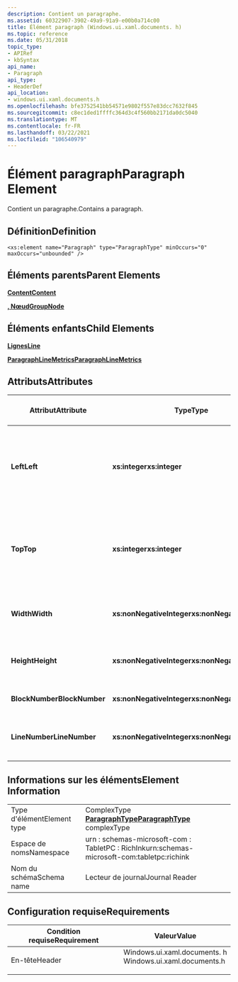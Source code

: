 ```yaml
---
description: Contient un paragraphe.
ms.assetid: 60322907-3902-49a9-91a9-e00b0a714c00
title: Élément paragraph (Windows.ui.xaml.documents. h)
ms.topic: reference
ms.date: 05/31/2018
topic_type:
- APIRef
- kbSyntax
api_name:
- Paragraph
api_type:
- HeaderDef
api_location:
- windows.ui.xaml.documents.h
ms.openlocfilehash: bfe3752541bb54571e9802f557e83dcc7632f845
ms.sourcegitcommit: c8ec1ded1ffffc364d3c4f560bb2171da0dc5040
ms.translationtype: MT
ms.contentlocale: fr-FR
ms.lasthandoff: 03/22/2021
ms.locfileid: "106540979"
---
```

# <a name="paragraph-element"></a><span data-ttu-id="66aa1-103">Élément paragraph</span><span class="sxs-lookup"><span data-stu-id="66aa1-103">Paragraph Element</span></span>

<span data-ttu-id="66aa1-104">Contient un paragraphe.</span><span class="sxs-lookup"><span data-stu-id="66aa1-104">Contains a paragraph.</span></span>

## <a name="definition"></a><span data-ttu-id="66aa1-105">Définition</span><span class="sxs-lookup"><span data-stu-id="66aa1-105">Definition</span></span>

``` syntax
<xs:element name="Paragraph" type="ParagraphType" minOccurs="0" maxOccurs="unbounded" />
```

## <a name="parent-elements"></a><span data-ttu-id="66aa1-106">Éléments parents</span><span class="sxs-lookup"><span data-stu-id="66aa1-106">Parent Elements</span></span>

[<span data-ttu-id="66aa1-107">**Content**</span><span class="sxs-lookup"><span data-stu-id="66aa1-107">**Content**</span></span>](content-element--journal-reader.md)

[<span data-ttu-id="66aa1-108">**, Nœud**</span><span class="sxs-lookup"><span data-stu-id="66aa1-108">**GroupNode**</span></span>](groupnode-element.md)

## <a name="child-elements"></a><span data-ttu-id="66aa1-109">Éléments enfants</span><span class="sxs-lookup"><span data-stu-id="66aa1-109">Child Elements</span></span>

[<span data-ttu-id="66aa1-110">**Lignes**</span><span class="sxs-lookup"><span data-stu-id="66aa1-110">**Line**</span></span>](line-element.md)

[<span data-ttu-id="66aa1-111">**ParagraphLineMetrics**</span><span class="sxs-lookup"><span data-stu-id="66aa1-111">**ParagraphLineMetrics**</span></span>](paragraphlinemetrics-element.md)

## <a name="attributes"></a><span data-ttu-id="66aa1-112">Attributs</span><span class="sxs-lookup"><span data-stu-id="66aa1-112">Attributes</span></span>



| <span data-ttu-id="66aa1-113">Attribut</span><span class="sxs-lookup"><span data-stu-id="66aa1-113">Attribute</span></span>       | <span data-ttu-id="66aa1-114">Type</span><span class="sxs-lookup"><span data-stu-id="66aa1-114">Type</span></span>                      | <span data-ttu-id="66aa1-115">Obligatoire</span><span class="sxs-lookup"><span data-stu-id="66aa1-115">Required</span></span> | <span data-ttu-id="66aa1-116">Description</span><span class="sxs-lookup"><span data-stu-id="66aa1-116">Description</span></span>                                                                             | <span data-ttu-id="66aa1-117">Valeurs possibles</span><span class="sxs-lookup"><span data-stu-id="66aa1-117">Possible Values</span></span>           |
|-----------------|---------------------------|----------|-----------------------------------------------------------------------------------------|---------------------------|
| <span data-ttu-id="66aa1-118">**Left**</span><span class="sxs-lookup"><span data-stu-id="66aa1-118">**Left**</span></span>        | <span data-ttu-id="66aa1-119">**xs:integer**</span><span class="sxs-lookup"><span data-stu-id="66aa1-119">**xs:integer**</span></span>            | <span data-ttu-id="66aa1-120">Obligatoire</span><span class="sxs-lookup"><span data-stu-id="66aa1-120">Required</span></span> | <span data-ttu-id="66aa1-121">Distance entre l’origine et le point le plus à gauche dans le cadre englobant de l’élément.</span><span class="sxs-lookup"><span data-stu-id="66aa1-121">The distance from the origin to the leftmost point in the bounding box for the element.</span></span> | <span data-ttu-id="66aa1-122">N’importe quel entier.</span><span class="sxs-lookup"><span data-stu-id="66aa1-122">Any integer.</span></span>              |
| <span data-ttu-id="66aa1-123">**Top**</span><span class="sxs-lookup"><span data-stu-id="66aa1-123">**Top**</span></span>         | <span data-ttu-id="66aa1-124">**xs:integer**</span><span class="sxs-lookup"><span data-stu-id="66aa1-124">**xs:integer**</span></span>            | <span data-ttu-id="66aa1-125">Obligatoire</span><span class="sxs-lookup"><span data-stu-id="66aa1-125">Required</span></span> | <span data-ttu-id="66aa1-126">Distance entre l’origine et le point le plus élevé dans le cadre englobant de l’élément.</span><span class="sxs-lookup"><span data-stu-id="66aa1-126">The distance from the origin to the topmost point in the bounding box for the element.</span></span>  | <span data-ttu-id="66aa1-127">N’importe quel entier.</span><span class="sxs-lookup"><span data-stu-id="66aa1-127">Any integer.</span></span>              |
| <span data-ttu-id="66aa1-128">**Width**</span><span class="sxs-lookup"><span data-stu-id="66aa1-128">**Width**</span></span>       | <span data-ttu-id="66aa1-129">**xs:nonNegativeInteger**</span><span class="sxs-lookup"><span data-stu-id="66aa1-129">**xs:nonNegativeInteger**</span></span> | <span data-ttu-id="66aa1-130">Obligatoire</span><span class="sxs-lookup"><span data-stu-id="66aa1-130">Required</span></span> | <span data-ttu-id="66aa1-131">Largeur de la zone englobante pour l’élément.</span><span class="sxs-lookup"><span data-stu-id="66aa1-131">The width of the bounding box for the element.</span></span>                                          | <span data-ttu-id="66aa1-132">Entier non négatif.</span><span class="sxs-lookup"><span data-stu-id="66aa1-132">Any non-negative integer.</span></span> |
| <span data-ttu-id="66aa1-133">**Height**</span><span class="sxs-lookup"><span data-stu-id="66aa1-133">**Height**</span></span>      | <span data-ttu-id="66aa1-134">**xs:nonNegativeInteger**</span><span class="sxs-lookup"><span data-stu-id="66aa1-134">**xs:nonNegativeInteger**</span></span> | <span data-ttu-id="66aa1-135">Obligatoire</span><span class="sxs-lookup"><span data-stu-id="66aa1-135">Required</span></span> | <span data-ttu-id="66aa1-136">Hauteur du rectangle englobant pour l’élément.</span><span class="sxs-lookup"><span data-stu-id="66aa1-136">The height of the bounding box for the element.</span></span>                                         | <span data-ttu-id="66aa1-137">Entier non négatif.</span><span class="sxs-lookup"><span data-stu-id="66aa1-137">Any non-negative integer.</span></span> |
| <span data-ttu-id="66aa1-138">**BlockNumber**</span><span class="sxs-lookup"><span data-stu-id="66aa1-138">**BlockNumber**</span></span> | <span data-ttu-id="66aa1-139">**xs:nonNegativeInteger**</span><span class="sxs-lookup"><span data-stu-id="66aa1-139">**xs:nonNegativeInteger**</span></span> | <span data-ttu-id="66aa1-140">Obligatoire</span><span class="sxs-lookup"><span data-stu-id="66aa1-140">Required</span></span> | <span data-ttu-id="66aa1-141">Numéro de bloc.</span><span class="sxs-lookup"><span data-stu-id="66aa1-141">Block number.</span></span>                                                                           | <span data-ttu-id="66aa1-142">Entier non négatif.</span><span class="sxs-lookup"><span data-stu-id="66aa1-142">Any non-negative integer.</span></span> |
| <span data-ttu-id="66aa1-143">**LineNumber**</span><span class="sxs-lookup"><span data-stu-id="66aa1-143">**LineNumber**</span></span>  | <span data-ttu-id="66aa1-144">**xs:nonNegativeInteger**</span><span class="sxs-lookup"><span data-stu-id="66aa1-144">**xs:nonNegativeInteger**</span></span> | <span data-ttu-id="66aa1-145">Obligatoire</span><span class="sxs-lookup"><span data-stu-id="66aa1-145">Required</span></span> | <span data-ttu-id="66aa1-146">Ligne sur laquelle le paragraphe commence.</span><span class="sxs-lookup"><span data-stu-id="66aa1-146">The line on which the paragraph begins.</span></span>                                                 | <span data-ttu-id="66aa1-147">Entier non négatif.</span><span class="sxs-lookup"><span data-stu-id="66aa1-147">Any non-negative integer.</span></span> |



 

## <a name="element-information"></a><span data-ttu-id="66aa1-148">Informations sur les éléments</span><span class="sxs-lookup"><span data-stu-id="66aa1-148">Element Information</span></span>



|              |                                                                 |
|--------------|-----------------------------------------------------------------|
| <span data-ttu-id="66aa1-149">Type d'élément</span><span class="sxs-lookup"><span data-stu-id="66aa1-149">Element type</span></span> | <span data-ttu-id="66aa1-150">ComplexType [**ParagraphType**](paragraphtype-complex-type.md)</span><span class="sxs-lookup"><span data-stu-id="66aa1-150">[**ParagraphType**](paragraphtype-complex-type.md) complexType</span></span> |
| <span data-ttu-id="66aa1-151">Espace de noms</span><span class="sxs-lookup"><span data-stu-id="66aa1-151">Namespace</span></span>    | <span data-ttu-id="66aa1-152">urn : schemas-microsoft-com : TabletPC : RichInk</span><span class="sxs-lookup"><span data-stu-id="66aa1-152">urn:schemas-microsoft-com:tabletpc:richink</span></span>                      |
| <span data-ttu-id="66aa1-153">Nom du schéma</span><span class="sxs-lookup"><span data-stu-id="66aa1-153">Schema name</span></span>  | <span data-ttu-id="66aa1-154">Lecteur de journal</span><span class="sxs-lookup"><span data-stu-id="66aa1-154">Journal Reader</span></span>                                                  |



 

## <a name="requirements"></a><span data-ttu-id="66aa1-155">Configuration requise</span><span class="sxs-lookup"><span data-stu-id="66aa1-155">Requirements</span></span>



| <span data-ttu-id="66aa1-156">Condition requise</span><span class="sxs-lookup"><span data-stu-id="66aa1-156">Requirement</span></span> | <span data-ttu-id="66aa1-157">Valeur</span><span class="sxs-lookup"><span data-stu-id="66aa1-157">Value</span></span> |
|-------------------|--------------------------------------------------------------------------------------------------------|
| <span data-ttu-id="66aa1-158">En-tête</span><span class="sxs-lookup"><span data-stu-id="66aa1-158">Header</span></span><br/> | <dl> <span data-ttu-id="66aa1-159"><dt>Windows.ui.xaml.documents. h</dt></span><span class="sxs-lookup"><span data-stu-id="66aa1-159"><dt>Windows.ui.xaml.documents.h</dt></span></span> </dl> |



 

 




